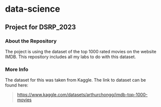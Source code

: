 # data-science
## Project for DSRP_2023
### About the Repository
The poject is using the dataset of the top 1000 rated movies on the website IMDB. This repository includes all my labs to do with this dataset.

### More Info
The dataset for this was taken from Kaggle. The link to dataset can be found here:
> https://www.kaggle.com/datasets/arthurchongg/imdb-top-1000-movies 

